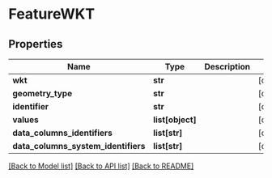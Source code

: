 # FeatureWKT

## Properties
Name | Type | Description | Notes
------------ | ------------- | ------------- | -------------
**wkt** | **str** |  | [optional] 
**geometry_type** | **str** |  | [optional] 
**identifier** | **str** |  | [optional] 
**values** | **list[object]** |  | [optional] 
**data_columns_identifiers** | **list[str]** |  | [optional] 
**data_columns_system_identifiers** | **list[str]** |  | [optional] 

[[Back to Model list]](../README.md#documentation-for-models) [[Back to API list]](../README.md#documentation-for-api-endpoints) [[Back to README]](../README.md)


